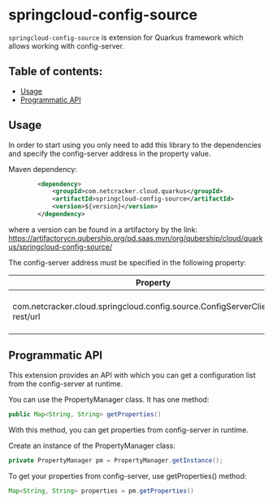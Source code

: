 # springcloud-config-source

`springcloud-config-source` is extension for Quarkus framework which allows working with config-server.

## Table of contents:
* [Usage](#usage)
* [Programmatic API](#programmatic-api)

## Usage

In order to start using you only need to add this library to the dependencies and specify the config-server address in the property value.

Maven dependency:

```xml
        <dependency>
            <groupId>com.netcracker.cloud.quarkus</groupId>
            <artifactId>springcloud-config-source</artifactId>
            <version>${version}</version>
        </dependency>
``` 
where a version can be found in a artifactory by the link:
https://artifactorycn.qubership.org/pd.saas.mvn/org/qubership/cloud/quarkus/springcloud-config-source/

The config-server address must be specified in the following property:

| Property                                                                      | Description                 | Default value              | Status      |
|-------------------------------------------------------------------------------|-----------------------------|----------------------------|-------------|
| com.netcracker.cloud.springcloud.config.source.ConfigServerClient/mp-rest/url | URL to access config-server | http://config-server:8080  | since 2.2.0 |


## Programmatic API

This extension provides an API with which you can get a configuration list from the config-server at runtime.

You can use the PropertyManager class.
It has one method:

```java
public Map<String, String> getProperties()
```

With this method, you can get properties from config-server in runtime.

Create an instance of the PropertyManager class:
```java
private PropertyManager pm = PropertyManager.getInstance();
```

To get your properties from config-server, use getProperties() method:
```java
Map<String, String> properties = pm.getProperties()
```



